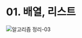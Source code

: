 # 01. 배열, 리스트

![알고리즘 정리-03](https://user-images.githubusercontent.com/38010141/111751916-6395b080-88d8-11eb-992e-5b4e0220f738.jpg)
